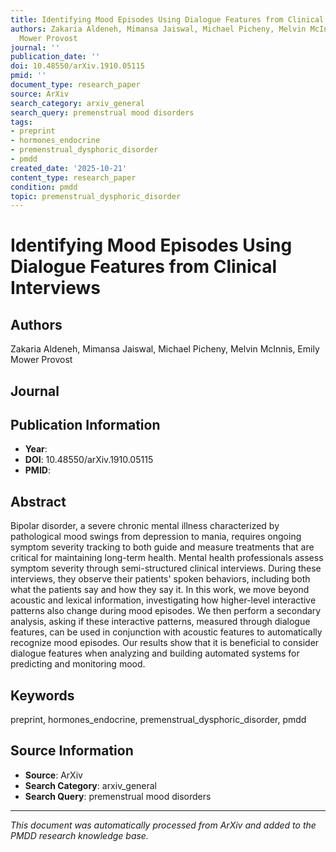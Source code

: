 ```yaml
---
title: Identifying Mood Episodes Using Dialogue Features from Clinical Interviews
authors: Zakaria Aldeneh, Mimansa Jaiswal, Michael Picheny, Melvin McInnis, Emily
  Mower Provost
journal: ''
publication_date: ''
doi: 10.48550/arXiv.1910.05115
pmid: ''
document_type: research_paper
source: ArXiv
search_category: arxiv_general
search_query: premenstrual mood disorders
tags:
- preprint
- hormones_endocrine
- premenstrual_dysphoric_disorder
- pmdd
created_date: '2025-10-21'
content_type: research_paper
condition: pmdd
topic: premenstrual_dysphoric_disorder
---
```


# Identifying Mood Episodes Using Dialogue Features from Clinical Interviews

## Authors
Zakaria Aldeneh, Mimansa Jaiswal, Michael Picheny, Melvin McInnis, Emily Mower Provost

## Journal


## Publication Information
- **Year**: 
- **DOI**: 10.48550/arXiv.1910.05115
- **PMID**: 

## Abstract
Bipolar disorder, a severe chronic mental illness characterized by pathological mood swings from depression to mania, requires ongoing symptom severity tracking to both guide and measure treatments that are critical for maintaining long-term health. Mental health professionals assess symptom severity through semi-structured clinical interviews. During these interviews, they observe their patients' spoken behaviors, including both what the patients say and how they say it. In this work, we move beyond acoustic and lexical information, investigating how higher-level interactive patterns also change during mood episodes. We then perform a secondary analysis, asking if these interactive patterns, measured through dialogue features, can be used in conjunction with acoustic features to automatically recognize mood episodes. Our results show that it is beneficial to consider dialogue features when analyzing and building automated systems for predicting and monitoring mood.

## Keywords
preprint, hormones_endocrine, premenstrual_dysphoric_disorder, pmdd

## Source Information
- **Source**: ArXiv
- **Search Category**: arxiv_general
- **Search Query**: premenstrual mood disorders

---
*This document was automatically processed from ArXiv and added to the PMDD research knowledge base.*
